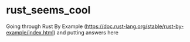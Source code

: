 # rust_seems_cool

Going through Rust By Example (https://doc.rust-lang.org/stable/rust-by-example/index.html) and putting answers here
